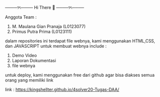 ────୨ৎ────
Hi There 👋
────୨ৎ────

Anggota Team :
1. M. Maulana Gian Pranaja  (L0123077)
2. Primus Putra Prima       (L0123111)

dalam repositories ini terdapat file webnya, kami menggunakan HTML,CSS, dan JAVASCRIPT untuk membuat webnya
include : 
1. Demo Video 
2. Laporan Dokumentasi
3. file webnya

untuk deploy, kami menggunakan free dari github agar bisa diakses semua orang yang memiliki link

link : https://kingshellter.github.io/4solver20-Tugas-DAA/
